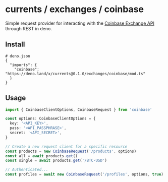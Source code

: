 # currents / exchanges / coinbase

Simple request provider for interacting with the
[Coinbase Exchange API](https://docs.cloud.coinbase.com/exchange/reference) through REST in deno.

## Install

```jsonc
# deno.json
{
  "imports": {
    "coinbase": "https://deno.land/x/currents@0.1.0/exchanges/coinbase/mod.ts"
  }
}
```

## Usage

```typescript
import { CoinbaseClientOptions, CoinbaseRequest } from 'coinbase'

const options: CoinbaseClientOptions = {
  key: '<API_KEY>',
  pass: '<API_PASSPHRASE>',
  secret: '<API_SECRET>',
}

// Create a new request client for a specific resource
const products = new CoinbaseRequest('/products', options)
const all = await products.get()
const single = await products.get('/BTC-USD')

// Authenticated...
const profiles = await new CoinbaseRequest('/profiles', options, true).get()
```
